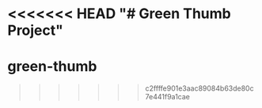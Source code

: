 <<<<<<< HEAD
"# Green Thumb Project" 
=======
# green-thumb
>>>>>>> c2ffffe901e3aac89084b63de80c7e441f9a1cae
